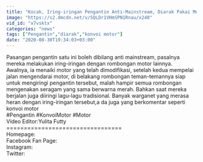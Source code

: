 ```yaml
---
title: "Kocak, Iring-iringan Pengantin Anti-Mainstream, Diarak Pakai Motor"
image: "https://s2.dmcdn.net/v/SQLDr1VHmSPN1Rnau/x240"
vid_id: "x7vsktx"
categories: "news"
tags: ["Pengantin","diarak","konvoi motor"]
date: "2020-08-30T19:34:03+03:00"
---
```

Pasangan pengantin satu ini boleh dibilang anti mainstream, pasalnya mereka melakukan iring-iringan dengan rombongan motor lainnya.  <br>Awalnya, ia menaiki motor yang telah dimodifikasi, setelah kedua mempelai jalan mengendarai motor, di belakang rombongan teman-temannya siap untuk mengiringi pengantin tersebut, malah hampir semua rombongan mengenakan seragam yang sama berwarna merah. Bahkan saat mereka berjalan juga diiringi lagu-lagu tradisional. Banyak warganet yang merasa heran dengan iring-iringan tersebut,a da juga yang berkomentar seperti konvoi motor  <br>#Pengantin #KonvoiMotor #Motor  <br>Video Editor:Yulita Futty  <br>=================================  <br>Homepage:   <br>Facebook Fan Page:   <br>Instagram:  <br>Twitter:  
